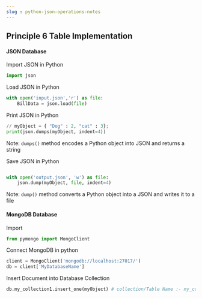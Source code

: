 ```yaml
---
slug : python-json-operations-notes
---
```


## Principle 6 Table Implementation

#### JSON Database

Import JSON in Python
```python
import json
```

Load JSON in Python
```python
with open('input.json','r') as file:
	BillData = json.load(file)
```

Print JSON in Python
```python
// myObject = { "Dog" : 2, "cat" : 3};
print(json.dumps(myObject, indent=4))
```
Note: `dumps()` method encodes a Python object into JSON and returns a string

Save JSON in Python
```python

with open('output.json', 'w') as file:
	json.dump(myObject, file, indent=4) 
```
Note:  `dump()` method converts a Python object into a JSON and writes it to a file


#### MongoDB Database

Import 
```python
from pymongo import MongoClient
```

Connect MongoDB in python
```python
client = MongoClient('mongodb://localhost:27017/')
db = client['MyDatabaseName']
```

Insert Document into Database Collection
```python
db.my_collection1.insert_one(myObject) # collection/Table Name :- my_collection1
```

